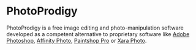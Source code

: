 # PhotoProdigy
PhotoProdigy is a free image editing and photo-manipulation software developed
as a competent alternative to proprietary software like 
[Adobe Photoshop](https://alternativeto.net/software/adobe-photoshop/about/),
[Affinity Photo](https://alternativeto.net/software/affinity-photo/about/),
[Paintshop Pro](https://alternativeto.net/software/paint-shop-pro/about/) or 
[Xara Photo](https://alternativeto.net/software/xara-xtreme/about/).
